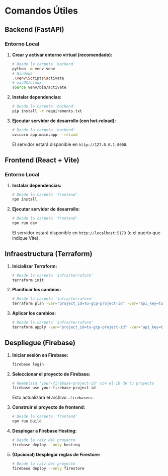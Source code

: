 # Comandos Útiles

## Backend (FastAPI)

### Entorno Local

1. **Crear y activar entorno virtual (recomendado):**
   ```bash
   # Desde la carpeta 'backend'
   python -m venv venv
   # Windows
   .\venv\Scripts\activate
   # macOS/Linux
   source venv/bin/activate
   ```

2. **Instalar dependencias:**
   ```bash
   # Desde la carpeta 'backend'
   pip install -r requirements.txt
   ```

3. **Ejecutar servidor de desarrollo (con hot-reload):**
   ```bash
   # Desde la carpeta 'backend'
   uvicorn app.main:app --reload
   ```
   El servidor estará disponible en `http://127.0.0.1:8000`.

## Frontend (React + Vite)

### Entorno Local

1. **Instalar dependencias:**
   ```bash
   # Desde la carpeta 'frontend'
   npm install
   ```

2. **Ejecutar servidor de desarrollo:**
   ```bash
   # Desde la carpeta 'frontend'
   npm run dev
   ```
   El servidor estará disponible en `http://localhost:5173` (o el puerto que indique Vite).

## Infraestructura (Terraform)

1. **Inicializar Terraform:**
   ```bash
   # Desde la carpeta 'infra/terraform'
   terraform init
   ```

2. **Planificar los cambios:**
   ```bash
   # Desde la carpeta 'infra/terraform'
   terraform plan -var="project_id=tu-gcp-project-id" -var="api_key=tu-api-key-secreta"
   ```

3. **Aplicar los cambios:**
   ```bash
   # Desde la carpeta 'infra/terraform'
   terraform apply -var="project_id=tu-gcp-project-id" -var="api_key=tu-api-key-secreta"
   ```

## Despliegue (Firebase)

1. **Iniciar sesión en Firebase:**
   ```bash
   firebase login
   ```

2. **Seleccionar el proyecto de Firebase:**
   ```bash
   # Reemplaza 'your-firebase-project-id' con el ID de tu proyecto
   firebase use your-firebase-project-id
   ```
   Esto actualizará el archivo `.firebaserc`.

3. **Construir el proyecto de frontend:**
   ```bash
   # Desde la carpeta 'frontend'
   npm run build
   ```

4. **Desplegar a Firebase Hosting:**
   ```bash
   # Desde la raíz del proyecto
   firebase deploy --only hosting
   ```

5. **(Opcional) Desplegar reglas de Firestore:**
    ```bash
    # Desde la raíz del proyecto
    firebase deploy --only firestore
    ```

